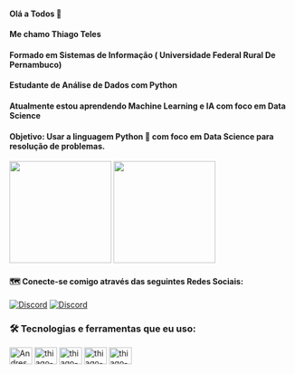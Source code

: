 #### Olá a Todos 👋

#### Me chamo Thiago Teles

#### Formado em Sistemas de Informação ( Universidade Federal Rural De Pernambuco)

#### Estudante de Análise de Dados com Python

#### Atualmente estou aprendendo Machine Learning e IA com foco em Data Science

#### Objetivo: Usar a linguagem Python 🐍 com foco em Data Science para resolução de problemas.

<div>
   <img height="180em" src="https://github-readme-stats.vercel.app/api?username=thiagoteles10&show_icons=true&theme=tokyonight"/>
 <img height="180em" src="https://github-readme-stats.vercel.app/api/top-langs/?username=thiagoteles10&layout=compact&theme=tokyonight"/>
  
  </div>

####  🗺 Conecte-se comigo através das seguintes Redes Sociais:

[![Discord](https://img.shields.io/badge/Discord-7289DA?style=for-the-badge&logo=discord&logoColor=white)](https://discord.gg/sXd9a2pF)
[![Discord](https://img.shields.io/badge/LinkedIn-0077B5?style=for-the-badge&logo=linkedin&logoColor=white)](www.linkedin.com/in/thiago-teles-37112a22)

### 🛠️ Tecnologias e ferramentas que eu uso:

 <div>
   <img align="center" alt="Andressa-html" height="30" width="40" src="https://cdn.jsdelivr.net/gh/devicons/devicon/icons/html5/html5-original.svg"/>
   <img align="center" alt="thiago-html" height="30" width="40" src="https://cdn.jsdelivr.net/gh/devicons/devicon/icons/python/python-original-wordmark.svg"/>
   <img align="center" alt="thiago-html" height="30" width="40" src="https://cdn.jsdelivr.net/gh/devicons/devicon/icons/jupyter/jupyter-original-wordmark.svg"/>
   <img align="center" alt="thiago-html" height="30" width="40" src="https://cdn.jsdelivr.net/gh/devicons/devicon/icons/numpy/numpy-original.svg"/>
    <img align="center" alt="thiago-html" height="30" width="40" src="https://cdn.jsdelivr.net/gh/devicons/devicon/icons/pandas/pandas-original-wordmark.svg"/>
 </div>

<!--
**thiagoteles10/thiagoteles10** is a ✨ _special_ ✨ repository because its `README.md` (this file) appears on your GitHub profile.

Here are some ideas to get you started:

- 🔭 I’m currently working on ...
- 🌱 I’m currently learning ...
- 👯 I’m looking to collaborate on ...
- 🤔 I’m looking for help with ...
- 💬 Ask me about ...
- 📫 How to reach me: ...
- 😄 Pronouns: ...
- ⚡ Fun fact: ...
-->
